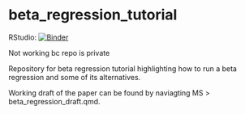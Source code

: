 # beta_regression_tutorial

RStudio: [![Binder](http://mybinder.org/badge_logo.svg)](http://mybinder.org/v2/jgeller112/beta_regression_tutorial?urlpath=rstudio)

Not working bc repo is private

Repository for beta regression tutorial highlighting how to run a beta regression and some of its alternatives.

Working draft of the paper can be found by naviagting MS > beta_regression_draft.qmd. 
